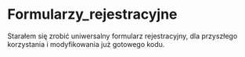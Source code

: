 # Formularzy_rejestracyjne
 
Starałem się zrobić uniwersalny formularz rejestracyjny,
dla przyszłego korzystania i modyfikowania już gotowego kodu.
